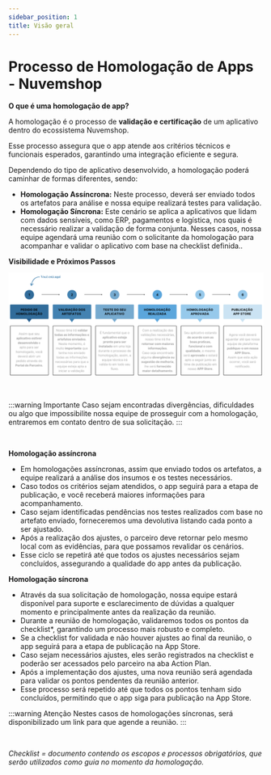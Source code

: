 ```yaml
---
sidebar_position: 1
title: Visão geral
---
```


# Processo de Homologação de Apps - Nuvemshop

**O que é uma homologação de app?**

A homologação é o processo de **validação e certificação** de um aplicativo dentro do ecossistema Nuvemshop.

Esse processo assegura que o app atende aos critérios técnicos e funcionais esperados, garantindo uma integração eficiente e segura.

Dependendo do tipo de aplicativo desenvolvido, a homologação poderá caminhar de formas diferentes, sendo:

- **Homologação Assíncrona:** Neste processo, deverá ser enviado todos os artefatos para análise e nossa equipe realizará testes para validação.
- **Homologação Síncrona:** Este cenário se aplica a aplicativos que lidam com dados sensíveis, como ERP, pagamentos e logística, nos quais é necessário realizar a validação de forma conjunta. Nesses casos, nossa equipe agendará uma reunião com o solicitante da homologação para acompanhar e validar o aplicativo com base na checklist definida..

**Visibilidade e Próximos Passos**

![Fluxo](../../static/img/pt/imagem-fluxo-PT.png "Fluxo")

<br/>

:::warning Importante
Caso sejam encontradas divergências, dificuldades ou algo que impossibilite nossa equipe de prosseguir com a homologação, entraremos em contato dentro de sua solicitação.
:::

<br/>

**Homologação assíncrona**

- Em homologações assíncronas, assim que enviado todos os artefatos, a equipe realizará a análise dos insumos e os testes necessários.
- Caso todos os critérios sejam atendidos, o app seguirá para a etapa de publicação, e você receberá maiores informações para acompanhamento.
- Caso sejam identificadas pendências nos testes realizados com base no artefato enviado, forneceremos uma devolutiva listando cada ponto a ser ajustado.
- Após a realização dos ajustes, o parceiro deve retornar pelo mesmo local com as evidências, para que possamos revalidar os cenários.
- Esse ciclo se repetirá até que todos os ajustes necessários sejam concluídos, assegurando a qualidade do app antes da publicação.

**Homologação síncrona**

- Através da sua solicitação de homologação, nossa equipe estará disponível para suporte e esclarecimento de dúvidas a qualquer momento e principalmente antes da realização da reunião.
- Durante a reunião de homologação, validaremos todos os pontos da checklist\*, garantindo um processo mais robusto e completo.
- Se a checklist for validada e não houver ajustes ao final da reunião, o app seguirá para a etapa de publicação na App Store.
- Caso sejam necessários ajustes, eles serão registrados na checklist e poderão ser acessados pelo parceiro na aba Action Plan.
- Após a implementação dos ajustes, uma nova reunião será agendada para validar os pontos pendentes da reunião anterior.
- Esse processo será repetido até que todos os pontos tenham sido concluídos, permitindo que o app siga para publicação na App Store.

:::warning Atenção
Nestes casos de homologações síncronas, será disponibilizado um link para que agende a reunião.
:::

<br/>

_Checklist = documento contendo os escopos e processos obrigatórios, que serão utilizados como guia no momento da homologação._
